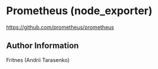 Prometheus (node_exporter)
=========

https://github.com/prometheus/prometheus

Author Information
------------------

Fritnes (Andrii Tarasenko)
